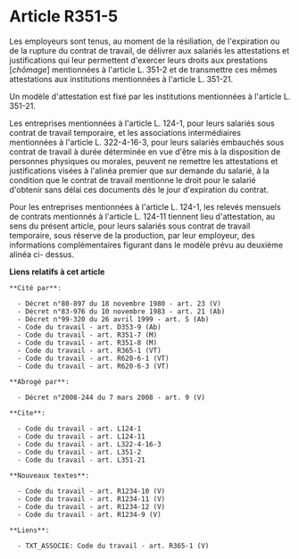 # Article R351-5

Les employeurs sont tenus, au moment de la résiliation, de l'expiration ou de la rupture du contrat de travail, de délivrer
aux salariés les attestations et justifications qui leur permettent d'exercer leurs droits aux prestations [*chômage*]
mentionnées à l'article L. 351-2 et de transmettre ces mêmes attestations aux institutions mentionnées à l'article L. 351-21.

Un modèle d'attestation est fixé par les institutions mentionnées à l'article L. 351-21.

Les entreprises mentionnées à l'article L. 124-1, pour leurs salariés sous contrat de travail temporaire, et les associations
intermédiaires mentionnées à l'article L. 322-4-16-3, pour leurs salariés embauchés sous contrat de travail à durée
déterminée en vue d'être mis à la disposition de personnes physiques ou morales, peuvent ne remettre les attestations et
justifications visées à l'alinéa premier que sur demande du salarié, à la condition que le contrat de travail mentionne le
droit pour le salarié d'obtenir sans délai ces documents dès le jour d'expiration du contrat.

Pour les entreprises mentionnées à l'article L. 124-1, les relevés mensuels de contrats mentionnés à l'article L. 124-11
tiennent lieu d'attestation, au sens du présent article, pour leurs salariés sous contrat de travail temporaire, sous réserve
de la production, par leur employeur, des informations complémentaires figurant dans le modèle prévu au deuxième alinéa ci-
dessus.

**Liens relatifs à cet article**

	**Cité par**:

	  - Décret n°80-897 du 18 novembre 1980 - art. 23 (V)
	  - Décret n°83-976 du 10 novembre 1983 - art. 21 (Ab)
	  - Décret n°99-320 du 26 avril 1999 - art. 5 (Ab)
	  - Code du travail - art. D353-9 (Ab)
	  - Code du travail - art. R351-7 (M)
	  - Code du travail - art. R351-8 (M)
	  - Code du travail - art. R365-1 (VT)
	  - Code du travail - art. R620-6-1 (VT)
	  - Code du travail - art. R620-6-3 (VT)

	**Abrogé par**:

	  - Décret n°2008-244 du 7 mars 2008 - art. 9 (V)

	**Cite**:

	  - Code du travail - art. L124-1
	  - Code du travail - art. L124-11
	  - Code du travail - art. L322-4-16-3
	  - Code du travail - art. L351-2
	  - Code du travail - art. L351-21

	**Nouveaux textes**:

	  - Code du travail - art. R1234-10 (V)
	  - Code du travail - art. R1234-11 (V)
	  - Code du travail - art. R1234-12 (V)
	  - Code du travail - art. R1234-9 (V)

	**Liens**:

	  - TXT_ASSOCIE: Code du travail - art. R365-1 (V)

